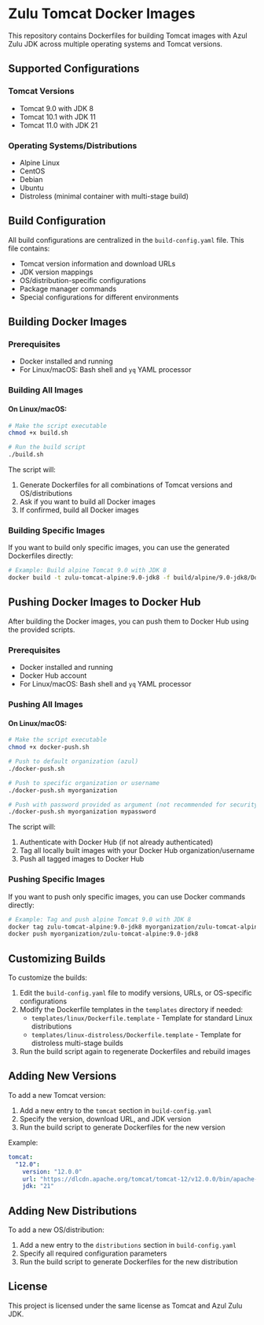 # Zulu Tomcat Docker Images

This repository contains Dockerfiles for building Tomcat images with Azul Zulu JDK across multiple operating systems and Tomcat versions.

## Supported Configurations

### Tomcat Versions
- Tomcat 9.0 with JDK 8
- Tomcat 10.1 with JDK 11
- Tomcat 11.0 with JDK 21

### Operating Systems/Distributions
- Alpine Linux
- CentOS
- Debian
- Ubuntu
- Distroless (minimal container with multi-stage build)

## Build Configuration

All build configurations are centralized in the `build-config.yaml` file. This file contains:

- Tomcat version information and download URLs
- JDK version mappings
- OS/distribution-specific configurations
- Package manager commands
- Special configurations for different environments

## Building Docker Images

### Prerequisites

- Docker installed and running
- For Linux/macOS: Bash shell and `yq` YAML processor

### Building All Images

#### On Linux/macOS:

```bash
# Make the script executable
chmod +x build.sh

# Run the build script
./build.sh
```

The script will:
1. Generate Dockerfiles for all combinations of Tomcat versions and OS/distributions
2. Ask if you want to build all Docker images
3. If confirmed, build all Docker images

### Building Specific Images

If you want to build only specific images, you can use the generated Dockerfiles directly:

```bash
# Example: Build alpine Tomcat 9.0 with JDK 8
docker build -t zulu-tomcat-alpine:9.0-jdk8 -f build/alpine/9.0-jdk8/Dockerfile .
```

## Pushing Docker Images to Docker Hub

After building the Docker images, you can push them to Docker Hub using the provided scripts.

### Prerequisites

- Docker installed and running
- Docker Hub account
- For Linux/macOS: Bash shell and `yq` YAML processor

### Pushing All Images

#### On Linux/macOS:

```bash
# Make the script executable
chmod +x docker-push.sh

# Push to default organization (azul)
./docker-push.sh

# Push to specific organization or username
./docker-push.sh myorganization

# Push with password provided as argument (not recommended for security reasons)
./docker-push.sh myorganization mypassword
```

The script will:
1. Authenticate with Docker Hub (if not already authenticated)
2. Tag all locally built images with your Docker Hub organization/username
3. Push all tagged images to Docker Hub

### Pushing Specific Images

If you want to push only specific images, you can use Docker commands directly:

```bash
# Example: Tag and push alpine Tomcat 9.0 with JDK 8
docker tag zulu-tomcat-alpine:9.0-jdk8 myorganization/zulu-tomcat-alpine:9.0-jdk8
docker push myorganization/zulu-tomcat-alpine:9.0-jdk8
```

## Customizing Builds

To customize the builds:

1. Edit the `build-config.yaml` file to modify versions, URLs, or OS-specific configurations
2. Modify the Dockerfile templates in the `templates` directory if needed:
   - `templates/linux/Dockerfile.template` - Template for standard Linux distributions
   - `templates/linux-distroless/Dockerfile.template` - Template for distroless multi-stage builds
3. Run the build script again to regenerate Dockerfiles and rebuild images

## Adding New Versions

To add a new Tomcat version:

1. Add a new entry to the `tomcat` section in `build-config.yaml`
2. Specify the version, download URL, and JDK version
3. Run the build script to generate Dockerfiles for the new version

Example:

```yaml
tomcat:
  "12.0":
    version: "12.0.0"
    url: "https://dlcdn.apache.org/tomcat/tomcat-12/v12.0.0/bin/apache-tomcat-12.0.0"
    jdk: "21"
```

## Adding New Distributions

To add a new OS/distribution:

1. Add a new entry to the `distributions` section in `build-config.yaml`
2. Specify all required configuration parameters
3. Run the build script to generate Dockerfiles for the new distribution

## License

This project is licensed under the same license as Tomcat and Azul Zulu JDK.
